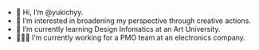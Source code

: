 - 👋 Hi, I’m @yukichyy.
- 👀 I’m interested in broadening my perspective through creative actions.
- 🌱 I’m currently learning Design Infomatics at an Art University.
- 👩🏼‍💻 I’m currently working for a PMO team at an electronics company.

<!---
yukichyy/yukichyy is a ✨ special ✨ repository because its `README.md` (this file) appears on your GitHub profile.
You can click the Preview link to take a look at your changes.
--->
